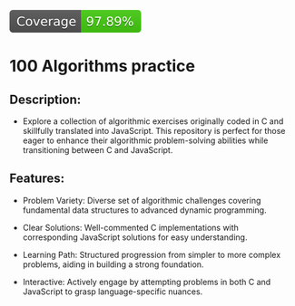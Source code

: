![Coverage](./coverage/badge.svg)

# 100 Algorithms practice
## Description:
- Explore a collection of algorithmic exercises originally coded in C and skillfully translated into JavaScript. This repository is perfect for those eager to enhance their algorithmic problem-solving abilities while transitioning between C and JavaScript.

## Features:
- Problem Variety: Diverse set of algorithmic challenges covering fundamental data structures to advanced dynamic programming.

- Clear Solutions: Well-commented C implementations with corresponding JavaScript solutions for easy understanding.

- Learning Path: Structured progression from simpler to more complex problems, aiding in building a strong foundation.

- Interactive: Actively engage by attempting problems in both C and JavaScript to grasp language-specific nuances.

